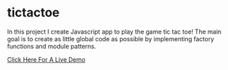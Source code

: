 # tictactoe

In this project I create Javascript app to play the game tic tac toe! The main goal is to create as little global code as possible by implementing factory functions and module patterns.

[Click Here For A Live Demo](https://martijnwesselius.github.io/tictactoe/)